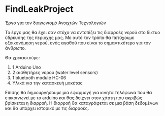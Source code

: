 # FindLeakProject
Έργο για τον διαγωνισμό Ανοιχτών Τεχνολογιών

Το έργο μας θα έχει σαν στόχο να εντοπίζει τις διαρροές νερού στο δίκτυο ύδρευσης της περιοχής μας.
Με αυτό τον τρόπο θα πετύχουμε εξοικονόμηση νερού, ενός αγαθού που είναι το σημαντικότερο για τον άνθρωπο.

Θα χρειαστούμε:

1) 1 Arduino Uno
2) 2 αισθητήρες νερού (water level sensors)
3) 1 bluetooth module HC-06
4) Υλικά για την κατασκευή μακέτας

Επίσης θα δημιουργήσουμε μια εφαρμογή για κινητά τηλέφωνα που θα επικοινωνεί με το arduino και θας δείχνει στον χάρτη που ακριβώς βρίσκεται
η διαρροή.
Η διαρροή θα καταγράφεται σε μια βάση δεδομένων και θα υπάρχει ιστορικό με τις διαρροές.
